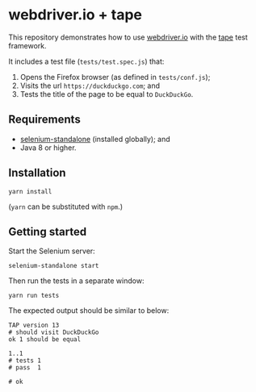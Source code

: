 # webdriver.io + tape

This repository demonstrates how to use [webdriver.io](http://webdriver.io) with
the [tape](https://github.com/substack/tape/) test framework.

It includes a test file (`tests/test.spec.js`) that:

1. Opens the Firefox browser (as defined in `tests/conf.js`);
1. Visits the url `https://duckduckgo.com`; and
1. Tests the title of the page to be equal to `DuckDuckGo`.





## Requirements

* [selenium-standalone](https://github.com/vvo/selenium-standalone/) (installed
  globally); and
* Java 8 or higher.





## Installation

```
yarn install
```

(`yarn` can be substituted with `npm`.)





## Getting started

Start the Selenium server:

```
selenium-standalone start
```

Then run the tests in a separate window:

```
yarn run tests
```

The expected output should be similar to below:

```
TAP version 13
# should visit DuckDuckGo
ok 1 should be equal

1..1
# tests 1
# pass  1

# ok
```
